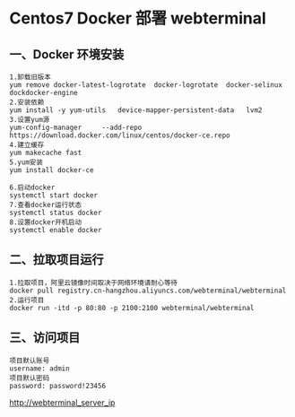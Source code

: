 # Centos7 Docker 部署 webterminal

## 一、Docker 环境安装

```
1.卸载旧版本
yum remove docker-latest-logrotate  docker-logrotate  docker-selinux dockdocker-engine
2.安装依赖
yum install -y yum-utils   device-mapper-persistent-data   lvm2
3.设置yum源
yum-config-manager     --add-repo     https://download.docker.com/linux/centos/docker-ce.repo
4.建立缓存
yum makecache fast
5.yum安装
yum install docker-ce

6.启动docker
systemctl start docker
7.查看docker运行状态
systemctl status docker
8.设置docker开机启动
systemctl enable docker
```

## 二、拉取项目运行

```
1.拉取项目，阿里云镜像时间取决于网络环境请耐心等待
docker pull registry.cn-hangzhou.aliyuncs.com/webterminal/webterminal
2.运行项目
docker run -itd -p 80:80 -p 2100:2100 webterminal/webterminal
```

## 三、访问项目

```
项目默认账号
username: admin
项目默认密码
password: password!23456
```

[http://webterminal_server_ip](http://webterminal_server_ip)
